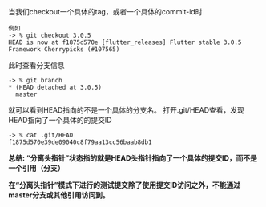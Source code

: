 当我们checkout一个具体的tag，或者一个具体的commit-id时
```
例如
-> % git checkout 3.0.5
HEAD is now at f1875d570e [flutter_releases] Flutter stable 3.0.5 Framework Cherrypicks (#107565)
```

此时查看分支信息
```
-> % git branch
* (HEAD detached at 3.0.5)
  master
```
就可以看到HEAD指向的不是一个具体的分支名。
打开.git/HEAD查看，发现HEAD指向了一个具体的的提交ID
```
-> % cat .git/HEAD
f1875d570e39de09040c8f79aa13cc56baab8db1
```

**总结: “分离头指针”状态指的就是HEAD头指针指向了一个具体的提交ID，而不是一个引用（分支）**

**在“分离头指针”模式下进行的测试提交除了使用提交ID访问之外，不能通过master分支或其他引用访问到。**